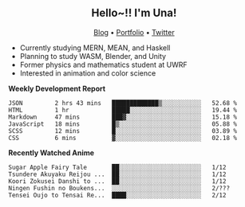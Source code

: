 <h2 align="center">
  Hello~!! I'm Una!
</h2>

<p align="center">
  <a href="https://anarchy.website/">Blog</a> &bull;
  <a href="https://una-ada.github.io/">Portfolio</a> &bull;
  <a href="https://twitter.com/xn__z7x">Twitter</a>
</p>

- Currently studying MERN, MEAN, and Haskell
- Planning to study WASM, Blender, and Unity
- Former physics and mathematics student at UWRF
- Interested in animation and color science

**Weekly Development Report**

<!--START_SECTION:waka-->

```text
JSON         2 hrs 43 mins   █████████████▒░░░░░░░░░░░   52.68 %
HTML         1 hr            █████░░░░░░░░░░░░░░░░░░░░   19.44 %
Markdown     47 mins         ███▓░░░░░░░░░░░░░░░░░░░░░   15.18 %
JavaScript   18 mins         █▒░░░░░░░░░░░░░░░░░░░░░░░   05.88 %
SCSS         12 mins         █░░░░░░░░░░░░░░░░░░░░░░░░   03.89 %
CSS          6 mins          ▓░░░░░░░░░░░░░░░░░░░░░░░░   02.18 %
```

<!--END_SECTION:waka-->

**Recently Watched Anime**

<!-- RECENT-ANIME:START -->

    Sugar Apple Fairy Tale       ██░░░░░░░░░░░░░░░░░░░░░░░   1/12
    Tsundere Akuyaku Reijou ...  ██░░░░░░░░░░░░░░░░░░░░░░░   1/12
    Koori Zokusei Danshi to ...  ██░░░░░░░░░░░░░░░░░░░░░░░   1/12
    Ningen Fushin no Boukens...  ░░░░░░░░░░░░░░░░░░░░░░░░░   2/???
    Tensei Oujo to Tensai Re...  ████░░░░░░░░░░░░░░░░░░░░░   2/12
<!-- RECENT-ANIME:END -->
